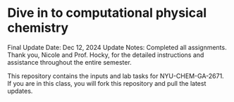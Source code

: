 # Dive in to computational physical chemistry

Final Update Date: Dec 12, 2024
Update Notes: Completed all assignments. Thank you, Nicole and Prof. Hocky, for the detailed instructions and assistance throughout the entire semester.

This repository contains the inputs and lab tasks for NYU-CHEM-GA-2671.
If you are in this class, you will fork this repository and pull the latest updates. 
